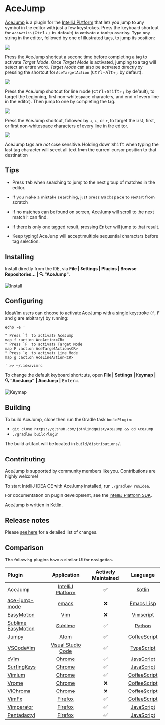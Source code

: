 # AceJump

[AceJump](https://plugins.jetbrains.com/plugin/7086) is a plugin for the [IntelliJ Platform](https://github.com/JetBrains/intellij-community/) that lets you jump to any symbol in the editor with just a few keystrokes. Press the keyboard shortcut for `AceAction` (<kbd>Ctrl</kbd>+<kbd>;</kbd> by default) to activate a tooltip overlay. Type any string in the editor, followed by one of illustrated tags, to jump its position:

![](https://cloud.githubusercontent.com/assets/175716/20177444/124fb534-a74d-11e6-8912-1d220ae27091.png)

Press the AceJump shortcut a second time before completing a tag to activate *Target Mode*. Once *Target Mode* is activated, jumping to a tag will select an entire word. *Target Mode* can also be activated directly by pressing the shortcut for `AceTargetAction` (<kbd>Ctrl</kbd>+<kbd>Alt</kbd>+<kbd>;</kbd> by default).

![](https://cloud.githubusercontent.com/assets/175716/20177362/a9976398-a74c-11e6-955d-df029c7b329b.png)

Press the AceJump shortcut for line mode (<kbd>Ctrl</kbd>+<kbd>Shift</kbd>+<kbd>;</kbd> by default), to target the beginning, first non-whitespace characters, and end of every line in the editor). Then jump to one by completing the tag.

![](https://cloud.githubusercontent.com/assets/175716/20533565/f7d04d1e-b0ab-11e6-8b89-f7b10a98752d.png)

Press the AceJump shortcut, followed by <kbd>→</kbd>, <kbd>←</kbd>, or <kbd>↑</kbd>, to target the last, first, or first non-whitespace characters of every line in the editor.

![](https://cloud.githubusercontent.com/assets/175716/20177472/4f0ba956-a74d-11e6-97ba-b296eacdd396.png)

AceJump tags are *not* case sensitive. Holding down <kbd>Shift</kbd> when typing the last tag character will select all text from the current cursor position to that destination.

## Tips

- Press <kbd>Tab</kbd> when searching to jump to the next group of matches in the editor.

- If you make a mistake searching, just press <kbd>Backspace</kbd> to restart from scratch.

- If no matches can be found on screen, AceJump will scroll to the next match it can find.

- If there is only one tagged result, pressing <kbd>Enter</kbd> will jump to that result.

- Keep typing! AceJump will accept multiple sequential characters before tag selection.

## Installing

Install directly from the IDE, via **File \| Settings \| Plugins \| Browse Repositories... \| 🔍 "AceJump"**.

![Install](https://cloud.githubusercontent.com/assets/175716/11760310/cb4657e6-a064-11e5-8e07-837c2c0c40eb.png)

## Configuring

[IdeaVim](https://plugins.jetbrains.com/plugin/164) users can choose to activate AceJump with a single keystroke (<kbd>f</kbd>, <kbd>F</kbd> and <kbd>g</kbd> are arbitrary) by running:

```
echo -e '

" Press `f` to activate AceJump
map f :action AceAction<CR>
" Press `F` to activate Target Mode
map F :action AceTargetAction<CR>
" Press `g` to activate Line Mode
map g :action AceLineAction<CR>

' >> ~/.ideavimrc
```

To change the default keyboard shortcuts, open **File \| Settings \| Keymap \| 🔍 "AceJump" \| AceJump \|** <kbd>Enter⏎</kbd>.

![Keymap](https://cloud.githubusercontent.com/assets/175716/11760350/911aed4c-a065-11e5-8f17-49bc97ad1dad.png)

## Building

To build AceJump, clone then run the Gradle task `buildPlugin`:

* `git clone https://github.com/johnlindquist/AceJump && cd AceJump`
* `./gradlew buildPlugin`

The build artifact will be located in `build/distributions/`.

## Contributing

AceJump is supported by community members like you. Contributions are highly welcome!

To start IntelliJ IDEA CE with AceJump installed, run `./gradlew runIdea`. 

For documentation on plugin development, see the [IntelliJ Platform SDK](www.jetbrains.org/intellij/sdk/docs/).

AceJump is written in [Kotlin](https://kotlinlang.org/).

## Release notes

Please [see here](/CHANGES.md) for a detailed list of changes.

## Comparison

The following plugins have a similar UI for navigation.

| Plugin                                                                |   Application             |  Actively Maintained  | Language | 
| :---                                                                  |     :---:                 |     :---:             |     :---:             |
| AceJump                                                               |     [IntelliJ Platform](https://jetbrains.com)     |✅|[Kotlin](http://kotlinlang.org/)|
| [ace-jump-mode](https://github.com/winterTTr/ace-jump-mode)           |     [emacs](https://www.gnu.org/software/emacs/)                 |❌|[Emacs Lisp](https://www.gnu.org/software/emacs/manual/eintr.html)|
| [EasyMotion](https://github.com/easymotion/vim-easymotion)            |     [Vim](http://www.vim.org/)                   |❌|[Vimscript](http://learnvimscriptthehardway.stevelosh.com/)|
| [Sublime EasyMotion](https://github.com/tednaleid/sublime-EasyMotion) |     [Sublime](https://www.sublimetext.com/)               |✅|[Python](https://www.python.org/)|
| [Jumpy](https://github.com/DavidLGoldberg/jumpy)                      |     [Atom](https://atom.io/)                  |✅|[CoffeeScript](http://coffeescript.org/)|
| [VSCodeVim](https://github.com/VSCodeVim/Vim)                         |     [Visual Studio Code](https://code.visualstudio.com/)    |✅|[TypeScript](https://www.typescriptlang.org/)|
| [cVim](https://github.com/1995eaton/chromium-vim)                     |     [Chrome](https://www.google.com/chrome)                |✅|[JavaScript](https://www.javascript.com/)|
| [SurfingKeys](https://github.com/brookhong/Surfingkeys)               |     [Chrome](https://www.google.com/chrome)                |✅|[JavaScript](https://www.javascript.com/)|
| [Vimium](https://github.com/philc/vimium)                             |     [Chrome](https://www.google.com/chrome)                |✅|[CoffeeScript](http://coffeescript.org/)|
| [Vrome](https://github.com/jinzhu/vrome)                              |     [Chrome](https://www.google.com/chrome)                |❌|[CoffeeScript](http://coffeescript.org/)|
| [ViChrome](https://github.com/k2nr/ViChrome)                          |     [Chrome](https://www.google.com/chrome)                |❌|[CoffeeScript](http://coffeescript.org/)|
| [VimFx](https://github.com/akhodakivskiy/VimFx)                       |     [Firefox](https://www.mozilla.org/firefox)               |✅|[CoffeeScript](http://coffeescript.org/)|
| [Vimperator](https://github.com/vimperator/vimperator-labs/)          |     [Firefox](https://www.mozilla.org/firefox)               |✅|[JavaScript](https://www.javascript.com/)|
| [Pentadactyl](https://github.com/5digits/dactyl)          |     [Firefox](https://www.mozilla.org/firefox)               |✅|[JavaScript](https://www.javascript.com/)|
